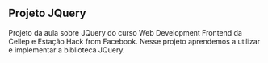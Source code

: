 ## Projeto JQuery
Projeto da aula sobre JQuery do curso Web Development Frontend da Cellep e Estação Hack from Facebook.
Nesse projeto aprendemos a utilizar e implementar a biblioteca JQuery.
